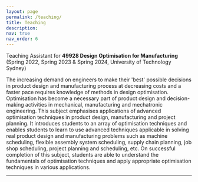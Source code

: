 ```yaml
---
layout: page
permalink: /teaching/
title: Teaching
description: 
nav: true
nav_order: 6
---
```


Teaching Assistant for **49928 Design Optimisation for Manufacturing** (Spring 2022, Spring 2023 & Spring 2024, University of Technology Sydney)

The increasing demand on engineers to make their 'best' possible decisions in product design and manufacturing process at decreasing costs and a faster pace requires knowledge of methods in design optimisation. Optimisation has become a necessary part of product design and decision-making activities in mechanical, manufacturing and mechatronic engineering. This subject emphasises applications of advanced optimisation techniques in product design, manufacturing and project planning. It introduces students to an array of optimisation techniques and enables students to learn to use advanced techniques applicable in solving real product design and manufacturing problems such as machine scheduling, flexible assembly system scheduling, supply chain planning, job shop scheduling, project planning and scheduling, etc. On successful completion of this subject, students are able to understand the fundamentals of optimisation techniques and apply appropriate optimisation techniques in various applications.



---

